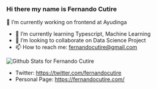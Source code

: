 
### Hi there my name is Fernando Cutire

🔭 I’m currently working on frontend at Ayudinga
- 🌱 I’m currently learning Typescript, Machine Learning
- 👯 I’m looking to collaborate on Data Science Project
- 📫 How to reach me: fernandocutire@gmail.com

![Github Stats for Fernando Cutire](https://github-readme-stats.vercel.app/api?username=FernandoCutire&show_icons=true&theme=tokyonight)

* Twitter: https://twitter.com/fernandocutire
* Personal Page: https://fernandocutire.com/



<!--
**FernandoCutire/FernandoCutire** is a ✨ _special_ ✨ repository because its `README.md` (this file) appears on your GitHub profile.

Here are some ideas to get you started:

- 🔭 I’m currently working on ...
- 🌱 I’m currently learning ...
- 👯 I’m looking to collaborate on ...
- 🤔 I’m looking for help with ...
- 💬 Ask me about ...
- 📫 How to reach me: ...
- 😄 Pronouns: ...
- ⚡ Fun fact: ...
-->
